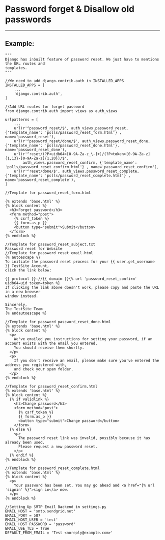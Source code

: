 # Password forget & Disallow old passwords
-------

## Example:


    """
    Django has inbuilt feature of password reset. We just have to mentions the URL routes and
    templates.
    """

    //We need to add django.contrib.auth in INSTALLED_APPS
    INSTALLED_APPS = [
        ...
        'django.contrib.auth',
    ]

    //Add URL routes for forget password
    from django.contrib.auth import views as auth_views

    urlpatterns = [
        ...
        url(r'^password_reset/$', auth_views.password_reset, {'template_name': 'polls/password_reset_form.html'} , name='password_reset'),
        url(r'^password_reset/done/$', auth_views.password_reset_done, {'template_name': 'polls/password_reset_done.html'}, name='password_reset_done'),
        url(r'^reset/(?P<uidb64>[0-9A-Za-z_\-]+)/(?P<token>[0-9A-Za-z]{1,13}-[0-9A-Za-z]{1,20})/$',
            auth_views.password_reset_confirm, {'template_name': 'polls/password_reset_confirm.html'} , name='password_reset_confirm'),
        url(r'^reset/done/$', auth_views.password_reset_complete, {'template_name': 'polls/password_reset_complete.html'} , name='password_reset_complete'),    
    ]

    //Template for password_reset_form.html
    
    {% extends 'base.html' %}
    {% block content %}
      <h3>Forgot password</h3>
      <form method="post">
        {% csrf_token %}
        {{ form.as_p }}
        <button type="submit">Submit</button>
      </form>
    {% endblock %}

    //Template for password_reset_subject.txt
    Password reset for Website
    //Template for password_reset_email.html
    {% autoescape %}
    To initiate the password reset process for your {{ user.get_username }} TestSite Account,
    click the link below:

    {{ protocol }}://{{ domain }}{% url 'password_reset_confirm' uidb64=uid token=token %}
    If clicking the link above doesn't work, please copy and paste the URL in a new browser
    window instead.

    Sincerely,
    The TestSite Team
    {% endautoescape %}
  
    //Template for password password_reset_done.html
    {% extends 'base.html' %}
    {% block content %}
      <p>
        We've emailed you instructions for setting your password, if an account exists with the email you entered.
        You should receive them shortly.
      </p>
      <p>
        If you don't receive an email, please make sure you've entered the address you registered with,
        and check your spam folder.
      </p>
    {% endblock %}

    //Template for password_reset_confirm.html
    {% extends 'base.html' %}
    {% block content %}
      {% if validlink %}
        <h3>Change password</h3>
        <form method="post">
          {% csrf_token %}
          {{ form.as_p }}
          <button type="submit">Change password</button>
        </form>
      {% else %}
        <p>
          The password reset link was invalid, possibly because it has already been used.
          Please request a new password reset.
        </p>
      {% endif %}
    {% endblock %}

    //Template for password_reset_complete.html
    {% extends 'base.html' %}
    {% block content %}
      <p>
        Your password has been set. You may go ahead and <a href="{% url 'signin' %}">sign in</a> now.
      </p>
    {% endblock %}

    //Setting Up SMTP Email Backend in settings.py
    EMAIL_HOST = 'smtp.sendgrid.net'
    EMAIL_PORT = 587
    EMAIL_HOST_USER = 'test'
    EMAIL_HOST_PASSWORD = 'password'
    EMAIL_USE_TLS = True
    DEFAULT_FROM_EMAIL = 'Test <noreply@example.com>'
